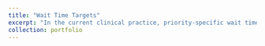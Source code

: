 ```yaml
---
title: "Wait Time Targets"
excerpt: "In the current clinical practice, priority-specific wait time targets are typically determined by the consensus of medical specialists and healthcare administrators. The problem with this rationale is that it does not consider the efficient use of clinical resources and the patient volume associated with each class. The aim of this method presented here is to determine wait time targets in a multi-priority patient setting in a systematic fashion that both respects clinically acceptable wait time targets and considers clinic size and demand distribution. This approach utilizes predictive, prescriptive and descriptive analytics. More specifically, simulation, deep neural network, regression, and inverse optimization approacheds are used. Click here for the [Github](https://github.com/vbabashov/wait-time-targets) repository."
collection: portfolio
---
```


